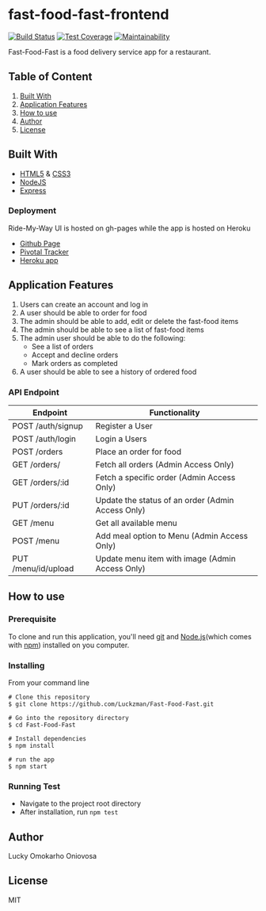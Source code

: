# fast-food-fast-frontend

[![Build Status](https://travis-ci.org/Luckzman/fast-food-fast-frontend.svg?branch=develop)](https://travis-ci.org/Luckzman/fast-food-fast-frontend)
[![Test Coverage](https://api.codeclimate.com/v1/badges/ae61c341a3d38b45d294/test_coverage)](https://codeclimate.com/github/Luckzman/fast-food-fast-frontend/test_coverage)
[![Maintainability](https://api.codeclimate.com/v1/badges/ae61c341a3d38b45d294/maintainability)](https://codeclimate.com/github/Luckzman/fast-food-fast-frontend/maintainability)

Fast-Food-Fast​ is a food delivery service app for a restaurant.

## Table of Content

1. [Built With](#built-with)
2. [Application Features](#application-features)
3. [How to use](#how-to-use)
4. [Author](#author)
5. [License](#license)

## Built With

- [HTML5](https://developer.mozilla.org/en-US/docs/Web/Guide/HTML/HTML5) & [CSS3](https://developer.mozilla.org/en-US/docs/Web/CSS/CSS3)
- [NodeJS](https://nodejs.org/en/)
- [Express](https://expressjs.com/)

### Deployment

Ride-My-Way UI is hosted on gh-pages while the app is hosted on Heroku

- [Github Page](https://luckzman.github.io/Fast-Food-Fast/ui/index.html)
- [Pivotal Tracker](https://www.pivotaltracker.com/n/projects/2193919)
- [Heroku app](https://fastfoodfast2018.herokuapp.com/api/v1/order/)

## Application Features

1. Users can create an account and log in
2. A user should be able to order for food
3. The admin should be able to add, edit or delete the fast-food items
4. The admin should be able to see a list of fast-food items
5. The admin user should be able to do the following:
   - See a list of orders
   - Accept and decline orders
   - Mark orders as completed
6. A user should be able to see a history of ordered food

### API Endpoint

| Endpoint            | Functionality                                     |
| ------------------- | ------------------------------------------------- |
| POST /auth/signup   | Register a User                                   |
| POST /auth/login    | Login a Users                                     |
| POST /orders        | Place an order for food                           |
| GET /orders/        | Fetch all orders (Admin Access Only)              |
| GET /orders/:id     | Fetch a specific order (Admin Access Only)        |
| PUT /orders/:id     | Update the status of an order (Admin Access Only) |
| GET /menu           | Get all available menu                            |
| POST /menu          | Add meal option to Menu (Admin Access Only)       |
| PUT /menu/id/upload | Update menu item with image (Admin Access Only)   |

## How to use

### Prerequisite

To clone and run this application, you'll need [git](https://git-scm.com/downloads) and [Node.js](https://nodejs.org/en/download/)(which comes with [npm](https://www.npmjs.com/)) installed on you computer.

### Installing

From your command line

```
# Clone this repository
$ git clone https://github.com/Luckzman/Fast-Food-Fast.git

# Go into the repository directory
$ cd Fast-Food-Fast

# Install dependencies
$ npm install

# run the app
$ npm start
```

### Running Test

- Navigate to the project root directory
- After installation, run `npm test`

## Author

Lucky Omokarho Oniovosa

## License

MIT
